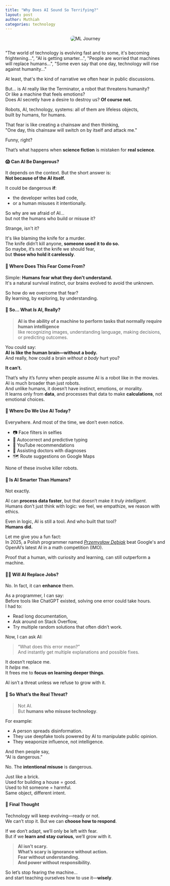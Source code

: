 ```yaml
---
title: "Why Does AI Sound So Terrifying?"
layout: post
author: Muthiah
categories: technology
---
```


<center>
  <img src="https://live.staticflickr.com/65535/54675873246_32b5760369_n.jpg" alt="ML Journey" style="border-radius: 8px; margin-bottom: 1em;">
</center>

"The world of technology is evolving fast and to some, it's becoming frightening...",
"AI is getting smarter...",
"People are worried that machines will replace humans...",
"Some even say that one day, technology will rise against humanity..."

At least, that's the kind of narrative we often hear in public discussions.

But... is AI really like the Terminator, a robot that threatens humanity?  
Or like a machine that feels emotions?  
Does AI secretly have a desire to destroy us? **Of course not.**

Robots, AI, technology, systems: all of them are lifeless objects,  
built by humans, for humans.

That fear is like creating a chainsaw and then thinking,  
"One day, this chainsaw will switch on by itself and attack me."

Funny, right?

That’s what happens when **science fiction** is mistaken for **real science**.


#### 😱 Can AI Be Dangerous?

It depends on the context. But the short answer is:  
**Not because of the AI itself.**

It could be dangerous **if**:
- the developer writes bad code,
- or a human misuses it intentionally.

So why are we afraid of AI...  
but not the humans who build or misuse it?

Strange, isn't it?

It's like blaming the knife for a murder.  
The knife didn’t kill anyone, **someone used it to do so.**  
So maybe, it’s not the knife we should fear,  
but **those who hold it carelessly**.


#### 🌌 Where Does This Fear Come From?

Simple: **Humans fear what they don't understand.**  
It's a natural survival instinct, our brains evolved to avoid the unknown.

So how do we overcome that fear?  
By learning, by exploring, by understanding.


#### 🧠 So... What *Is* AI, Really?

> **AI is the ability of a machine to perform tasks that normally require human intelligence**  
> like recognizing images, understanding language, making decisions, or predicting outcomes.

You could say:  
**AI is like the human brain—without a body.**  
And really, how could a brain *without a body* hurt you?

**It can’t.**

That’s why it’s funny when people assume AI is a robot like in the movies.  
AI is much broader than just robots.  
And unlike humans, it doesn’t have instinct, emotions, or morality.  
It learns only from **data**, and processes that data to make **calculations**, not emotional choices.

#### 📱 Where Do We Use AI Today?

Everywhere. And most of the time, we don’t even notice.

- 📷 Face filters in selfies  
- 📩 Autocorrect and predictive typing  
- 🎥 YouTube recommendations  
- 🏥 Assisting doctors with diagnoses  
- 🗺️ Route suggestions on Google Maps  

None of these involve killer robots.

#### 🧩 Is AI Smarter Than Humans?

Not exactly.

AI can **process data faster**, but that doesn’t make it *truly intelligent*.  
Humans don’t just think with logic: we feel, we empathize, we reason with ethics.

Even in logic, AI is still a tool. And who built that tool?  
**Humans did.**

Let me give you a fun fact:  
In 2025, a Polish programmer named [*Przemysław Dębiak*](https://arstechnica.com/ai/2025/07/exhausted-man-defeats-ai-model-in-world-coding-championship/) beat Google's and OpenAI’s latest AI in a math competition (IMO).

Proof that a human, with curiosity and learning, can still outperform a machine.

#### 👨‍💻 Will AI Replace Jobs?

No. In fact, it can **enhance** them.

As a programmer, I can say:  
Before tools like ChatGPT existed, solving one error could take hours.  
I had to:
- Read long documentation,
- Ask around on Stack Overflow,
- Try multiple random solutions that often didn’t work.

Now, I can ask AI:
> “What does this error mean?”  
And instantly get multiple explanations and possible fixes.

It doesn’t replace me.  
It *helps* me.  
It frees me to **focus on learning deeper things**.

AI isn’t a threat unless we refuse to grow with it.


#### 🚫 So What’s the Real Threat?

> Not AI.  
> But **humans who misuse technology**.

For example:
- A person spreads disinformation.
- They use deepfake tools powered by AI to manipulate public opinion.
- They weaponize influence, not intelligence.

And then people say,  
“AI is dangerous.”

No. The **intentional misuse** is dangerous.

Just like a brick.  
Used for building a house = good.  
Used to hit someone = harmful.  
Same object, different intent.

#### 🧭 Final Thought

Technology will keep evolving—ready or not.  
We can’t stop it. But we can **choose how to respond**.

If we don’t adapt, we’ll only be left with fear.  
But if we **learn and stay curious**, we’ll grow with it.

> **AI isn’t scary.  
> What’s scary is ignorance without action.  
> Fear without understanding.  
> And power without responsibility.**

So let’s stop fearing the machine...  
and start teaching ourselves how to use it—**wisely**.
